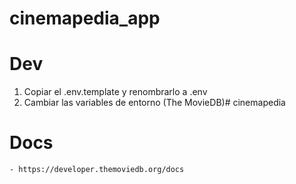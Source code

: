 # cinemapedia_app

# Dev

1. Copiar el .env.template y renombrarlo a .env
2. Cambiar las variables de entorno (The MovieDB)# cinemapedia


# Docs
    - https://developer.themoviedb.org/docs
